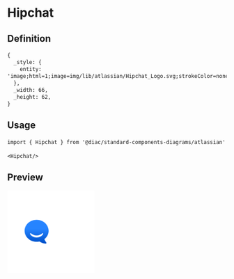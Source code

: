 # Hipchat

## Definition

```
{
  _style: { 
    entity: 'image;html=1;image=img/lib/atlassian/Hipchat_Logo.svg;strokeColor=none;',
  },
  _width: 66,
  _height: 62,
}
```

## Usage

```
import { Hipchat } from '@diac/standard-components-diagrams/atlassian'

<Hipchat/>
```

## Preview

<img src="./hipchat.png" width="200"/>
